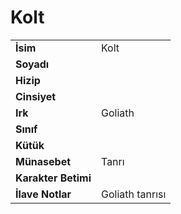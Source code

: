 # Kolt   
|  |  |  
|---|---|  
| **İsim** | Kolt |  
| **Soyadı** |  |  
| **Hizip** |  |  
| **Cinsiyet** |  |  
| **Irk** | Goliath |  
| **Sınıf** |  |  
| **Kütük** |  |  
| **Münasebet** | Tanrı |  
| **Karakter Betimi** |  |  
| **İlave Notlar** | Goliath tanrısı |  

